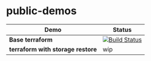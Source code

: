 # public-demos

Demo | Status |
--- | --- |
**Base terraform** | [![Build Status](https://dev.azure.com/undefinedtech/terraform-lab/_apis/build/status/souayo.public-demos?branchName=master)](https://dev.azure.com/undefinedtech/terraform-lab/_build/latest?definitionId=4&branchName=master)  |
**terraform with storage restore** | wip |
